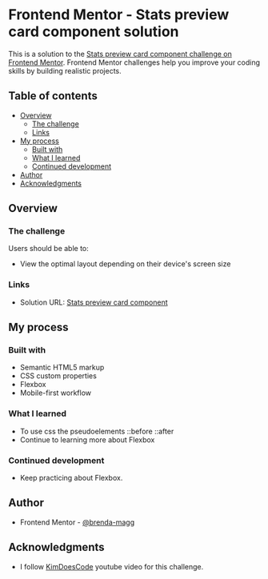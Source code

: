 # Frontend Mentor - Stats preview card component solution

This is a solution to the [Stats preview card component challenge on Frontend Mentor](https://www.frontendmentor.io/challenges/stats-preview-card-component-8JqbgoU62). Frontend Mentor challenges help you improve your coding skills by building realistic projects. 

## Table of contents

- [Overview](#overview)
  - [The challenge](#the-challenge)
  - [Links](#links)
- [My process](#my-process)
  - [Built with](#built-with)
  - [What I learned](#what-i-learned)
  - [Continued development](#continued-development)
- [Author](#author)
- [Acknowledgments](#acknowledgments)


## Overview

### The challenge

Users should be able to:

- View the optimal layout depending on their device's screen size


### Links

- Solution URL: [Stats preview card component](https://brenda-magg.github.io/stats-preview/)

## My process

### Built with

- Semantic HTML5 markup
- CSS custom properties
- Flexbox
- Mobile-first workflow

### What I learned

- To use css the pseudoelements ::before ::after
- Continue to learning more about Flexbox  

### Continued development

- Keep practicing about Flexbox.

## Author

- Frontend Mentor - [@brenda-magg](https://www.frontendmentor.io/profile/brenda-magg)

## Acknowledgments

- I follow [KimDoesCode](https://www.youtube.com/watch?v=-8zFGXwGjw8) youtube video for this challenge.
